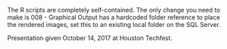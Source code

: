 The R scripts are completely self-contained. The only change you need to make is 008 - Graphical Output has a hardcoded folder reference to place the rendered images, set this to an existing local folder on the SQL Server.

Presentation given October 14, 2017 at Houston Techfest.
